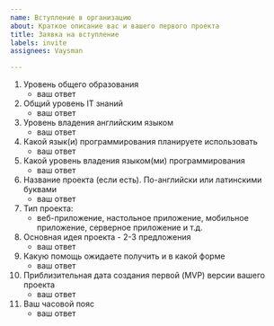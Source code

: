 ```yaml
---
name: Вступление в организацию
about: Краткое описание вас и вашего первого проекта
title: Заявка на вступление
labels: invite
assignees: Vaysman

---
```


1. Уровень общего образования
   * ваш ответ
2. Общий уровень IT знаний
   * ваш ответ
3. Уровень владения английским языком
   * ваш ответ
4. Какой язык(и) программирования планируете использовать
   * ваш ответ
5. Какой уровень владения языком(ми) программирования
   * ваш ответ
6. Название проекта (если есть). По-английски или латинскими буквами
   * ваш ответ
7. Тип проекта: 
    * веб-приложение, настольное приложение, мобильное приложение, серверное приложение и т.д.
8. Основная идея проекта - 2-3 предложения
   * ваш ответ
9. Какую помощь ожидаете получить и в какой форме
   * ваш ответ
10. Приблизительная дата создания первой (MVP) версии вашего проекта
    * ваш ответ
11. Ваш часовой пояс
    * ваш ответ
